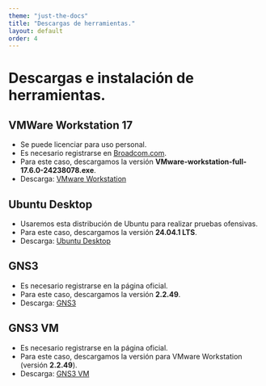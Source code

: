 ```yaml
---
theme: "just-the-docs"
title: "Descargas de herramientas."
layout: default
order: 4
---
```

# **Descargas e instalación de herramientas.**

## VMWare Workstation 17
* Se puede licenciar para uso personal.
* Es necesario registrarse en [Broadcom.com](https://www.broadcom.com/).
* Para este caso, descargamos la versión **VMware-workstation-full-17.6.0-24238078.exe**.
* Descarga: [VMware Workstation ](https://blogs.vmware.com/workstation/2024/05/vmware-workstation-pro-now-available-free-for-personal-use.html)

## Ubuntu Desktop
* Usaremos esta distribución de Ubuntu para realizar pruebas ofensivas.
* Para este caso, descargamos la versión **24.04.1 LTS**.
* Descarga: [Ubuntu Desktop](https://ubuntu.com/download/desktop)

## GNS3
* Es necesario registrarse en la página oficial.
* Para este caso, descargamos la versión **2.2.49**.
* Descarga: [GNS3](https://www.gns3.com/software/download)

## GNS3 VM
* Es necesario registrarse en la página oficial.
* Para este caso, descargamos la versión para VMware Workstation (versión **2.2.49**).
* Descarga: [GNS3 VM](https://www.gns3.com/software/download-vm)
